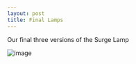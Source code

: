 ```yaml
---
layout: post
title: Final Lamps
---
```


<p>Our final three versions of the Surge Lamp </p>

![image]({{site.baseurl}}/images/SAM_0772.jpg)

